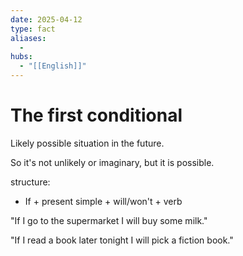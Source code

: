 ```yaml
---
date: 2025-04-12
type: fact
aliases:
  -
hubs:
  - "[[English]]"
---
```


# The first conditional

Likely possible situation in the future.

So it's not unlikely or imaginary, but it is possible.

structure:
- If + present simple + will/won't + verb

"If I go to the supermarket I will buy some milk."

"If I read a book later tonight I will pick a fiction book."

